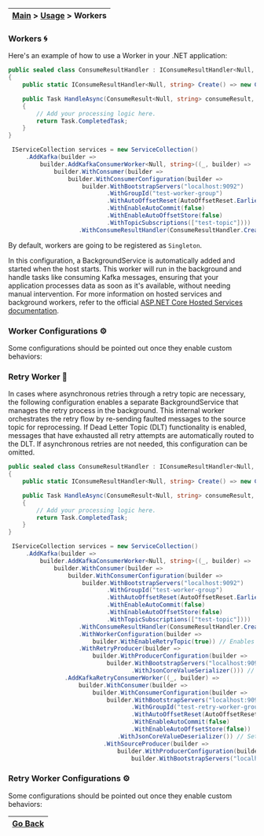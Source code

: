 | [Main](/README.md) > [Usage](/docs/Usage.md) > Workers |
|--------------------------------------------------------|

### Workers :cyclone:

Here's an example of how to use a Worker in your .NET application:

```C#
public sealed class ConsumeResultHandler : IConsumeResultHandler<Null, string>
{
    public static IConsumeResultHandler<Null, string> Create() => new ConsumeResultHandler();

    public Task HandleAsync(ConsumeResult<Null, string> consumeResult, CancellationToken cancellationToken)
    {
        // Add your processing logic here.
        return Task.CompletedTask;
    }
}

 IServiceCollection services = new ServiceCollection()
     .AddKafka(builder =>
         builder.AddKafkaConsumerWorker<Null, string>((_, builder) =>
             builder.WithConsumer(builder =>
                 builder.WithConsumerConfiguration(builder =>
                     builder.WithBootstrapServers("localhost:9092")
                            .WithGroupId("test-worker-group")
                            .WithAutoOffsetReset(AutoOffsetReset.Earliest)
                            .WithEnableAutoCommit(false)
                            .WithEnableAutoOffsetStore(false)
                            .WithTopicSubscriptions(["test-topic"])))
                    .WithConsumeResultHandler(ConsumeResultHandler.Create())));
```

By default, workers are going to be registered as ```Singleton```.

In this configuration, a BackgroundService is automatically added and started when the host starts. This worker will run in the background and handle tasks like consuming Kafka messages, ensuring that your application processes data as soon as it's available, without needing manual intervention. For more information on hosted services and background workers, refer to the official [ASP.NET Core Hosted Services documentation](https://learn.microsoft.com/en-us/aspnet/core/fundamentals/host/hosted-services?view=aspnetcore-8.0&tabs=visual-studio).

### Worker Configurations :gear:

Some configurations should be pointed out once they enable custom behaviors:

### Retry Worker :repeat:

In cases where asynchronous retries through a retry topic are necessary, the following configuration enables a separate BackgroundService that manages the retry process in the background. This internal worker orchestrates the retry flow by re-sending faulted messages to the source topic for reprocessing. If Dead Letter Topic (DLT) functionality is enabled, messages that have exhausted all retry attempts are automatically routed to the DLT. If asynchronous retries are not needed, this configuration can be omitted. 

```C#
public sealed class ConsumeResultHandler : IConsumeResultHandler<Null, string>
{
    public static IConsumeResultHandler<Null, string> Create() => new ConsumeResultHandler();

    public Task HandleAsync(ConsumeResult<Null, string> consumeResult, CancellationToken cancellationToken)
    {
        // Add your processing logic here.
        return Task.CompletedTask;
    }
}

 IServiceCollection services = new ServiceCollection()
     .AddKafka(builder =>
         builder.AddKafkaConsumerWorker<Null, string>((_, builder) =>
             builder.WithConsumer(builder =>
                 builder.WithConsumerConfiguration(builder =>
                     builder.WithBootstrapServers("localhost:9092")
                            .WithGroupId("test-worker-group")
                            .WithAutoOffsetReset(AutoOffsetReset.Earliest)
                            .WithEnableAutoCommit(false)
                            .WithEnableAutoOffsetStore(false)
                            .WithTopicSubscriptions(["test-topic"])))
                    .WithConsumeResultHandler(ConsumeResultHandler.Create())
                    .WithWorkerConfiguration(builder =>
                        builder.WithEnableRetryTopic(true)) // Enables retry topic
                    .WithRetryProducer(builder =>
                        builder.WithProducerConfiguration(builder =>
                            builder.WithBootstrapServers("localhost:9092"))
                                   .WithJsonCoreValueSerializer())) // Sets System.Text.Json as the serializer. Set your desired serializer.
                .AddKafkaRetryConsumerWorker((_, builder) =>
                    builder.WithConsumer(builder =>
                        builder.WithConsumerConfiguration(builder =>
                            builder.WithBootstrapServers("localhost:9092")
                                   .WithGroupId("test-retry-worker-group")
                                   .WithAutoOffsetReset(AutoOffsetReset.Earliest)
                                   .WithEnableAutoCommit(false)
                                   .WithEnableAutoOffsetStore(false))
                               .WithJsonCoreValueDeserializer()) // Sets System.Text.Json as the deserializer. Set your desired deserializer.
                           .WithSourceProducer(builder =>
                               builder.WithProducerConfiguration(builder =>
                                   builder.WithBootstrapServers("localhost:9092")))));
```

### Retry Worker Configurations :gear:

Some configurations should be pointed out once they enable custom behaviors:

| [Go Back](/README.md) |
|-----------------------| 